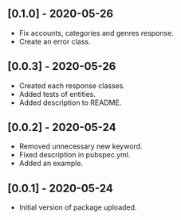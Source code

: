 ## [0.1.0] - 2020-05-26

* Fix accounts, categories and genres response.
* Create an error class.

## [0.0.3] - 2020-05-26

* Created each response classes.
* Added tests of entities.
* Added description to README.

## [0.0.2] - 2020-05-24

* Removed unnecessary new keyword.
* Fixed description in pubspec.yml.
* Added an example.

## [0.0.1] - 2020-05-24

* Initial version of package uploaded.
